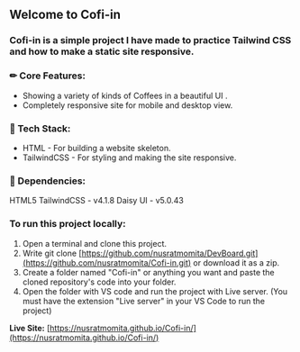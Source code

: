 ## Welcome to Cofi-in
### Cofi-in is a simple project I have made to practice Tailwind CSS and how to make a static site responsive. 

### ✏ Core Features:
<ul>
  <li>Showing a variety of kinds of Coffees in a beautiful UI .</li>
  <li>Completely responsive site for mobile and desktop view.</li>
</ul>

### 📍 Tech Stack:
<ul>
  <li>HTML - For building a website skeleton.</li>
  <li>TailwindCSS - For styling and making the site responsive.</li>
</ul>

### 🎯 Dependencies:
HTML5
TailwindCSS - v4.1.8 
Daisy UI - v5.0.43

### To run this project locally:
1. Open a terminal and clone this project.
2. Write git clone [https://github.com/nusratmomita/DevBoard.git](https://github.com/nusratmomita/Cofi-in.git) or download it as a zip.
3. Create a folder named "Cofi-in" or anything you want and paste the cloned repository's code into your folder.
4. Open the folder with VS code and run the project with Live server. (You must have the extension "Live server" in your VS Code to run the project)


**Live Site:** [https://nusratmomita.github.io/Cofi-in/](https://nusratmomita.github.io/Cofi-in/)
